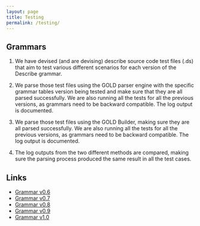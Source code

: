 ```yaml
---
layout: page
title: Testing
permalink: /testing/
---
```

## Grammars

1. We have devised (and are devising) describe source code test files (.ds) that aim to test various different scenarios for each version of the Describe grammar.

2. We parse those test files using the GOLD parser engine with the specific grammar tables version being tested and make sure that they are all parsed successfully. We are also running all the tests for all the previous versions, as grammars need to be backward compatible. The log output is documented.

3. We parse those test files using the GOLD Builder, making sure they are all parsed successfully. We are also running all the tests for all the previous versions, as grammars need to be backward compatible. The log output is documented.

4. The log outputs from the two different methods are compared, making sure the parsing process produced the same result in all the test cases.

## Links

* [Grammar v0.6](/testing/grammar-v06)
* [Grammar v0.7](/testing/grammar-v07)
* [Grammar v0.8](/testing/grammar-v08)
* [Grammar v0.9](/testing/grammar-v09)
* [Grammar v1.0](/testing/grammar-v10)